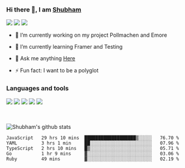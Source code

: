 ### Hi there 👋, I am <a href="https://shubhski.dev/" target="_blank">Shubham</a>

<a href="https://twitter.com/shubhski" target="_blank"><img src="https://img.icons8.com/color/48/000000/twitter.png"/></a>
<a href="https://www.linkedin.com/in/shubhski/" target="_blank"><img src="https://img.icons8.com/fluent/48/000000/linkedin.png"/></a>
<a href="mailto:shubham88ingh@gmail.com"><img src="https://img.icons8.com/ios/48/000000/important-mail.png"/></a>

- 🔭 I’m currently working on  my project Pollmachen and Emore
- 🌱 I’m currently learning Framer and Testing 

- 💬 Ask me anything [Here](https://github.com/shubhsk88/shubhsk88/issues)
- ⚡ Fun fact: I want to be a polyglot 

### Languages and tools


<div>
<img src="https://img.icons8.com/plasticine/48/000000/react.png"/>
<img src="https://img.icons8.com/color/48/000000/graphql.png"/>
<img src="https://img.icons8.com/color/48/000000/javascript.png"/>
<img src="https://img.icons8.com/color/48/000000/mongodb.png"/>
<img src="https://img.icons8.com/color/48/000000/nodejs.png"/>
</div>
<br/>
<br/>


![Shubham's github stats](https://github-readme-stats.vercel.app/api?username=shubhsk88&count_private=true&theme=theme=radical)

<!--START_SECTION:waka-->
```text
JavaScript   29 hrs 10 mins  ███████████████████▒░░░░░   76.70 % 
YAML         3 hrs 1 min     ██░░░░░░░░░░░░░░░░░░░░░░░   07.96 % 
TypeScript   2 hrs 10 mins   █▒░░░░░░░░░░░░░░░░░░░░░░░   05.71 % 
Go           1 hr 9 mins     ▓░░░░░░░░░░░░░░░░░░░░░░░░   03.06 % 
Ruby         49 mins         ▓░░░░░░░░░░░░░░░░░░░░░░░░   02.19 % 
```
<!--END_SECTION:waka-->



